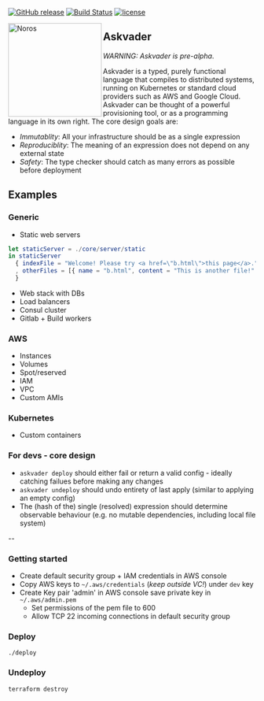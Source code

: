 [![GitHub release](https://img.shields.io/github/release/haskell/ghcup.svg)](https://github.com/haskell/ghcup/releases)
[![Build Status](https://travis-ci.org/haskell/ghcup.svg?branch=master)](https://travis-ci.org/haskell/ghcup)
[![license](https://img.shields.io/github/license/haskell/ghcup.svg)](COPYING)

<img alt="Noros" src="https://dl.dropboxusercontent.com/s/xrw0wxu7imjsvgt/askvader_sm.png" width="190" align="left">

## Askvader

*WARNING: Askvader is pre-alpha*.

Askvader is a typed, purely functional language that compiles to distributed systems, running on Kubernetes or standard cloud providers such as AWS and Google Cloud. Askvader can be thought of a powerful provisioning tool, or as a programming language in its own right. The core design goals are:

- *Immutablity*: All your infrastructure should be as a single expression
- *Reproduciblity*: The meaning of an expression does not depend on any external state
- *Safety*: The type checker should catch as many errors as possible before deployment

## Examples

### Generic
- Static web servers

```elm
let staticServer = ./core/server/static
in staticServer 
  { indexFile = "Welcome! Please try <a href=\"b.html\">this page</a>."
  , otherFiles = [{ name = "b.html", content = "This is another file!" }] 
  }
```
- Web stack with DBs
- Load balancers
- Consul cluster
- Gitlab + Build workers
### AWS
- Instances
- Volumes
- Spot/reserved
- IAM
- VPC
- Custom AMIs
### Kubernetes
- Custom containers

### For devs - core design
- `askvader deploy` should either fail or return a valid config - ideally catching failues before making any changes
- `askvader undeploy` should undo entirety of last apply (similar to applying an empty config)
- The (hash of the) single (resolved) expression should determine observable behaviour (e.g. no mutable dependencies, including local file system)

--

### Getting started

- Create default security group + IAM credentials in AWS console
- Copy AWS keys to `~/.aws/credentials` (*keep outside VC!*) under `dev` key
- Create Key pair 'admin' in AWS console save private key in `~/.aws/admin.pem`
  - Set permissions of the pem file to 600
  - Allow TCP 22 incoming connections in default security group

### Deploy

    ./deploy

### Undeploy

    terraform destroy
